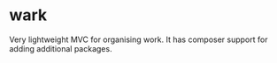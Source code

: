 wark
====

Very lightweight MVC for organising work.  It has composer support for adding additional packages.

